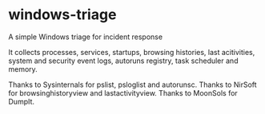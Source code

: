 # windows-triage
A simple Windows triage for incident response

It collects processes, services, startups, browsing histories, last acitivities, system and security event logs, autoruns registry, task scheduler and memory.

Thanks to Sysinternals for pslist, psloglist and autorunsc.
Thanks to NirSoft for browsinghistoryview and lastactivityview.
Thanks to MoonSols for DumpIt.
